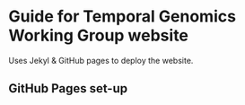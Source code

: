 # Guide for Temporal Genomics Working Group website

Uses Jekyl & GitHub pages to deploy the website.

## GitHub Pages set-up
